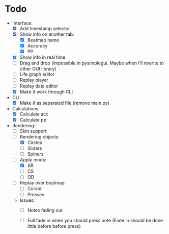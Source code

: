 # Todo

- Interface:
  - [X] Add timestamp selector
  - [X] Show info on another tab:
    - [X] Beatmap name
    - [X] Accuracy
    - [X] PP

  - [X] Show info in real time
  - [ ] Drag and drop (impossible in pysimplegui. Maybe when i'll rewrite to other GUI library)
  - [ ] Life graph editor
  - [ ] Replay player
  - [ ] Replay data editor
  - [X] Make it work through CLI

- CLI:
  - [X] Make it as separated file (remove main.py)

- Calculations:
  - [X] Calculate acc
  - [X] Calculate pp

- Rendering:
  - [ ] Skin support
  - [ ] Rendering objects:
    - [X] Circles
    - [ ] Sliders
    - [ ] Spiners
  - [ ] Apply mods:
    - [X] AR
    - [ ] CS
    - [ ] OD
  - [ ] Replay over beatmap:
    - [ ] Cursor
    - [ ] Presses

  - Issues:
    - [ ] Notes fading out
    - [ ] Full fade in when you should press note (Fade in should be done little before before press)
  